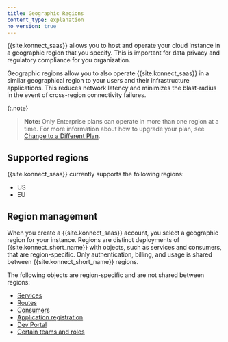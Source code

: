 ```yaml
---
title: Geographic Regions
content_type: explanation
no_version: true
---
```


{{site.konnect_saas}} allows you to host and operate your cloud instance in a geographic region that you specify. This is important for data privacy and regulatory compliance for you organization. 

Geographic regions allow you to also operate {{site.konnect_saas}} in a similar geographical region to your users and their infrastructure applications. This reduces network latency and minimizes the blast-radius in the event of cross-region connectivity failures.

{:.note}
> **Note:** Only Enterprise plans can operate in more than one region at a time. For more information about how to upgrade your plan, see [Change to a Different Plan](/konnect/account-management/change-plan/).

## Supported regions 

{{site.konnect_saas}} currently supports the following regions:

* US
* EU

## Region management

When you create a {{site.konnect_saas}} account, you select a geographic region for your instance. Regions are distinct deployments of {{site.konnect_short_name}} with objects, such as services and consumers, that are region-specific. Only authentication, billing, and usage is shared between {{site.konnect_short_name}} regions.

The following objects are region-specific and are not shared between regions:

* [Services](/konnect/servicehub/service-documentation/)
* [Routes](/konnect/getting-started/implement-service/)
* [Consumers](/konnect/runtime-manager/manage-proxy-config/)
* [Application registration](/konnect/dev-portal/applications/enable-app-reg/)
* [Dev Portal](/konnect/dev-portal/access/)
* [Certain teams and roles](/konnect/org-management/teams-and-roles/)